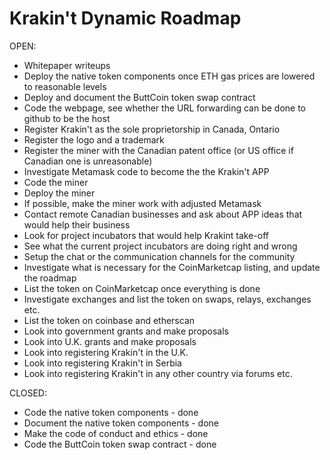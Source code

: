 # Krakin't Dynamic Roadmap

OPEN:
- Whitepaper writeups
- Deploy the native token components once ETH gas prices are lowered to reasonable levels
- Deploy and document the ButtCoin token swap contract
- Code the webpage, see whether the URL forwarding can be done to github to be the host
- Register Krakin't as the sole proprietorship in Canada, Ontario
- Register the logo and a trademark
- Register the miner with the Canadian patent office (or US office if Canadian one is unreasonable)
- Investigate Metamask code to become the the Krakin't APP
- Code the miner
- Deploy the miner
- If possible, make the miner work with adjusted Metamask
- Contact remote Canadian businesses and ask about APP ideas that would help their business
- Look for project incubators that would help Krakint take-off
- See what the current project incubators are doing right and wrong
- Setup the chat or the communication channels for the community
- Investigate what is necessary for the CoinMarketcap listing, and update the roadmap
- List the token on CoinMarketcap once everything is done
- Investigate exchanges and list the token on swaps, relays, exchanges etc.
- List the token on coinbase and etherscan
- Look into government grants and make proposals
- Look into U.K. grants and make proposals
- Look into registering Krakin't in the U.K.
- Look into registering Krakin't in Serbia
- Look into registering Krakin't in any other country via forums etc.


CLOSED:
- Code the native token components - done
- Document the native token components - done
- Make the code of conduct and ethics - done
- Code the ButtCoin token swap contract - done
